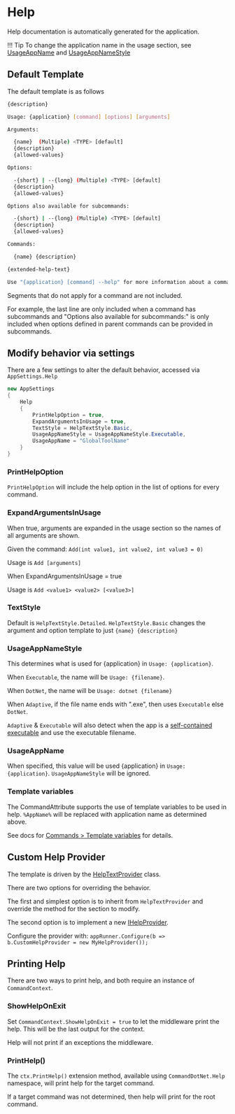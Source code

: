 # Help

Help documentation is automatically generated for the application.

!!! Tip
    To change the application name in the usage section, see [UsageAppName](#usageappname) and [UsageAppNameStyle](#usageappnamestyle)

## Default Template

The default template is as follows

```bash
{description}

Usage: {application} [command] [options] [arguments]

Arguments:

  {name}  (Multiple) <TYPE> [default] 
  {description}
  {allowed-values}

Options:

  -{short} | --{long} (Multiple) <TYPE> [default] 
  {description}
  {allowed-values}

Options also available for subcommands:

  -{short} | --{long} (Multiple) <TYPE> [default] 
  {description}
  {allowed-values}

Commands:

  {name} {description}

{extended-help-text}

Use "{application} [command] --help" for more information about a command.
```

Segments that do not apply for a command are not included.  

For example, the last line are only included when a command has subcommands
and "Options also available for subcommands:" is only included when options 
defined in parent commands can be provided in subcommands.

## Modify behavior via settings

There are a few settings to alter the default behavior, accessed via `AppSettings.Help`

```c#
new AppSettings
{
    Help
    {
        PrintHelpOption = true,
        ExpandArgumentsInUsage = true,
        TextStyle = HelpTextStyle.Basic,
        UsageAppNameStyle = UsageAppNameStyle.Executable,
        UsageAppName = "GlobalToolName"
    }
}
```

### PrintHelpOption
`PrintHelpOption` will include the help option in the list of options for every command.

### ExpandArgumentsInUsage
When true, arguments are expanded in the usage section so the names of all arguments are shown.

Given the command: `Add(int value1, int value2, int value3 = 0)`

Usage is `Add [arguments]` 

When ExpandArgumentsInUsage = true

Usage is `Add <value1> <value2> [<value3>]`


### TextStyle
Default is `HelpTextStyle.Detailed`. `HelpTextStyle.Basic` changes the argument and option template to just `{name} {description}`

### UsageAppNameStyle

This determines what is used for {application} in `Usage: {application}`. 

When `Executable`, the name will be `Usage: {filename}`.

When `DotNet`, the name will be `Usage: dotnet {filename}`

When `Adaptive`, if the file name ends with ".exe", then uses `Executable` else `DotNet`.

`Adaptive` & `Executable` will also detect when the app is a [self-contained executable](https://docs.microsoft.com/en-us/dotnet/core/deploying/#produce-an-executable) and use the executable filename.

### UsageAppName

When specified, this value will be used {application} in `Usage: {application}`.  `UsageAppNameStyle` will be ignored.

### Template variables

The CommandAttribute supports the use of template variables to be used in help.  `%AppName%` will be replaced with application name as determined above.

See docs for [Commands > Template variables](../Commands/commands.md#template-variables) for details.

## Custom Help Provider

The template is driven by the [HelpTextProvider](https://github.com/bilal-fazlani/commanddotnet/blob/master/CommandDotNet/Help/HelpTextProvider.cs) class.

There are two options for overriding the behavior. 

The first and simplest option is to inherit from `HelpTextProvider` and override the method for the section to modify.

The second option is to implement a new [IHelpProvider](https://github.com/bilal-fazlani/commanddotnet/blob/master/CommandDotNet/Help/IHelpProvider.cs).

Configure the provider with: `appRunner.Configure(b => b.CustomHelpProvider = new MyHelpProvider());`

## Printing Help

There are two ways to print help, and both require an instance of `CommandContext`.

### ShowHelpOnExit

Set `CommandContext.ShowHelpOnExit = true` to let the middleware print the help. This will be the last output for the context. 

Help will not print if an exceptions the middleware.

### PrintHelp()

The `ctx.PrintHelp()` extension method, available using `CommandDotNet.Help` namespace, will print help for the target command.

If a target command was not determined, then help will print for the root command.
